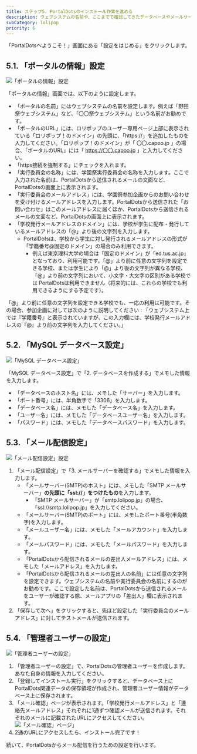 ```yaml
---
title: ステップ5. PortalDotsのインストール作業を進める
description: ウェブシステムの名前や、ここまでで確認してきたデータベースやメールサーバーの設定を行います。
subCategory: lolipop
priority: 6
---
```


「PortalDotsへようこそ！」画面にある「設定をはじめる」をクリックします。

## 5.1. 「ポータルの情報」設定

![「ポータルの情報」設定](/docs-images/setup-installer-step1.png)

「ポータルの情報」画面では、以下のように設定します。

- 「ポータルの名前」にはウェブシステムの名前を設定します。例えば「野田祭ウェブシステム」など、「〇〇祭ウェブシステム」という名前がお勧めです。
- 「ポータルのURL」には、ロリポップのユーザー専用ページ上部に表示されている「ロリポップ！のドメイン」の先頭に、「https://」を追加したものを入力してください。「ロリポップ！のドメイン」が「 〇〇.capoo.jp 」の場合、「ポータルのURL」には「 https://〇〇.capoo.jp 」と入力してください。
- 「https接続を強制する」にチェックを入れます。
- 「実行委員会の名称」には、学園祭実行委員会の名称を入力します。ここで入力された名前は、PortalDotsから送信されるメールの文面など、PortalDotsの画面上に表示されます。
- 「実行委員会のメールアドレス」には、学園祭参加企画からのお問い合わせを受け付けるメールアドレスを入力します。PortalDotsから送信された「お問い合わせ」はこのメールアドレスに届くほか、PortalDotsから送信されるメールの文面など、PortalDotsの画面上に表示されます。
- 「学校発行メールアドレスのドメイン」には、学校が学生に配布・発行しているメールアドレスの「@」より後の文字列を入力します。
    - PortalDotsは、学校から学生に対し発行されるメールアドレスの形式が「学籍番号@固定のドメイン」の場合のみ利用できます。
        - 例えば東京理科大学の場合は「固定のドメイン」が「ed.tus.ac.jp」となっており、利用可能です。「@」より前に任意の文字列を設定できる学校、または学生により「@」より後の文字列が異なる学校、「@」より前の文字列において、小文字・大文字の区別がある学校では PortalDotsは利用できません（将来的には、これらの学校でも利用できるようにする予定です）。

<docs-alert type="info">
  「@」より前に任意の文字列を設定できる学校でも、一応の利用は可能です。その場合、参加企画に対しては次のように説明してください : 「ウェブシステム上では『学籍番号』と表示されていますが、この入力欄には、学校発行メールアドレスの『@』より前の文字列を入力してください。」
</docs-alert>

## 5.2. 「MySQL データベース設定」

![「MySQL データベース設定」](/docs-images/setup-installer-step2.png)

「MySQL データベース設定」で「2. データベースを作成する」でメモした情報を入力します。

- 「データベースのホスト名」には、メモした「サーバー」を入力します。
- 「ポート番号」には、半角数字で「3306」を入力します。
- 「データベース名」には、メモした「データベース名」を入力します。
- 「ユーザー名」には、メモした「データベースユーザー名」を入力します。
- 「パスワード」には、メモした「データベースパスワード」を入力します。

## 5.3. 「メール配信設定」

![「メール配信設定」設定](/docs-images/setup-installer-step3.png)

1. 「メール配信設定」で「3. メールサーバーを確認する」でメモした情報を入力します。
    - 「メールサーバー(SMTP)のホスト」には、メモした「SMTP メールサーバー」**の先頭に「ssl://」をつけたもの**を入力します。
        - 「SMTP メールサーバー」が「smtp.lolipop.jp」の場合、「ssl://smtp.lolipop.jp」を入力してください。
    - 「メールサーバー(SMTP)のポート」には、メモしたポート番号(半角数字)を入力します。
    - 「メールユーザー名」には、メモした「メールアカウント」を入力します。
    - 「メールパスワード」には、メモした「メールパスワード」を入力します。
    - 「PortalDotsから配信されるメールの差出人メールアドレス」には、メモした「メールアドレス」を入力します。
    - 「PortalDotsから配信されるメールの差出人の名前」には任意の文字列を設定できます。ウェブシステムの名前や実行委員会の名前にするのがお勧めです。ここで設定した名前は、PortalDotsから送信されるメールをユーザーが確認する際、メールアプリの「差出人」欄に表示されます。
2. 「保存して次へ」をクリックすると、先ほど設定した「実行委員会のメールアドレス」に対してテストメールが送信されます。

## 5.4. 「管理者ユーザーの設定」

![「管理者ユーザーの設定」](/docs-images/setup-installer-step4.png)

1. 「管理者ユーザーの設定」で、PortalDotsの管理者ユーザーを作成します。あなた自身の情報を入力してください。
2. 「登録してインストール実行」をクリックすると、データベース上に PortalDots関連データの保存領域が作成され、管理者ユーザー情報がデータベース上に保存されます。
3. 「メール確認」ページが表示されます。「学校発行メールアドレス」と「連絡先メールアドレス」それぞれに1通ずつ確認メールが送信されます。それぞれのメールに記載されたURLにアクセスしてください。
    ![「メール確認」ページ」](/docs-images/setup-installer-done.png)
4. 2通のURLにアクセスしたら、インストール完了です！

続いて、PortalDotsからメール配信を行うための設定を行います。
